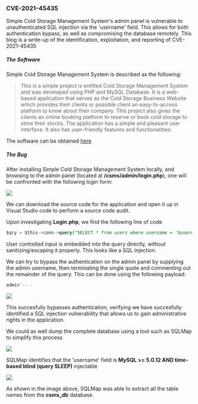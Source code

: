 ### CVE-2021-45435

Simple Cold Storage Management System's admin panel is vulnerable to unauthenticated SQL injection via the 'username' field. This allows for both authentication bypass, as well as compromising the database remotely. This blog is a write-up of the identification, exploitation, and reporting of CVE-2021-45435

##### The Software

Simple Cold Storage Management System is described as the following:

> This is a simple project is entitled Cold Storage Management System and was developed using PHP and MySQL Database. It is a web-based application that serves as the Cold Storage Business Website which provides their clients or possible client an easy-to-access platform to know about their company. This project also gives the clients an online booking platform to reserve or book cold storage to store their stocks. 
> The application has a simple and pleasant user interface. It also has user-friendly features and functionalities.

The software can be obtained [here](https://www.sourcecodester.com/php/15088/simple-cold-storage-management-system-using-phpoop-source-code.html)

##### The Bug

After installing Simple Cold Storage Management System locally, and browsing to the admin panel (located at **/csms/admin/login.php**), one will be confronted with the following login form:

![](/blog/assets/images/LoginAdmin.png)

We can download the source code for the application and open it up in Visual Studio code to perform a source code audit.

Upon investigating **Login.php**, we find the following line of code 

```sql
$qry = $this->conn->query("SELECT * from users where username = '$username' and password = md5('$password')");
```

User controlled input is embedded into the query directly, without sanitizing/escaping it properly. This looks like a SQL injection.

We can try to bypass the authentication on the admin panel by supplying the admin username, then terminating the single quote and commenting out the remainder of the query. This can be done using the following payload:

```sql
admin'-- -
```

![](/blog/assets/images/LoginBypassSQLi.png)

This succesfully bypasses authentication, verifying we have succesfully identified a SQL injection vulnerability that allows us to gain administrative rights in the application.

We could as well dump the complete database using a tool such as SQLMap to simplify this process

![](/blog/assets/images/SQLMap.png)

SQLMap identifies that the 'username' field is **MySQL >= 5.0.12 AND time-based blind (query SLEEP)** injectable

![](/blog/assets/images/Extracted.png)

As shown in the image above, SQLMap was able to extract all the table names from the **csms_db** database.
